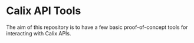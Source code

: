 # Calix API Tools

The aim of this repository is to have a few basic proof-of-concept tools for interacting with Calix APIs.
